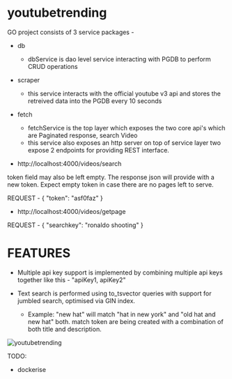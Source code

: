 # youtubetrending

GO project consists of 3 service packages -


* db 
  - dbService is dao level service interacting with PGDB to perform CRUD operations

* scraper 
  - this service interacts with the official youtube v3 api and stores the retreived data into the PGDB every 10 seconds

* fetch
  - fetchService is the top layer which exposes the two core api's which are Paginated response, search Video
  - this service also exposes an http server on top of service layer two expose 2 endpoints for providing REST interface.

- http://localhost:4000/videos/search

token field may also be left empty. The response json will provide with a new token. Expect empty token in case there are no pages left to serve.

REQUEST - 
{
  "token": "asf0faz"
}

- http://localhost:4000/videos/getpage

REQUEST - 
{
  "searchkey": "ronaldo shooting"
}

# FEATURES

- Multiple api key support is implemented by combining multiple api keys together like this - "apiKey1, apiKey2"

- Text search is performed using to_tsvector queries with support for jumbled search, optimised via GIN index.
  - Example: "new hat" will match "hat in new york" and "old hat and new hat" both. match token are being created with a combination of both title and description.

 


 
![youtubetrending](https://user-images.githubusercontent.com/29565394/211211358-554e197a-12c6-4540-bc10-9487893cc8da.png)

TODO:
* dockerise

